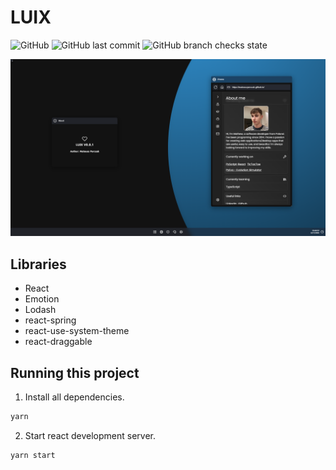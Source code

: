 # LUIX

![GitHub](https://img.shields.io/github/license/MateuszPerczak/LUIX?style=flat-square)
![GitHub last commit](https://img.shields.io/github/last-commit/MateuszPerczak/LUIX?style=flat-square)
![GitHub branch checks state](https://img.shields.io/github/checks-status/MateuszPerczak/LUIX/master?style=flat-square)

![App prewiev](./images/app.png)

## Libraries

- React
- Emotion
- Lodash
- react-spring
- react-use-system-theme
- react-draggable

## Running this project

1. Install all dependencies.

```sh
yarn
```

2. Start react development server.

```sh
yarn start
```
